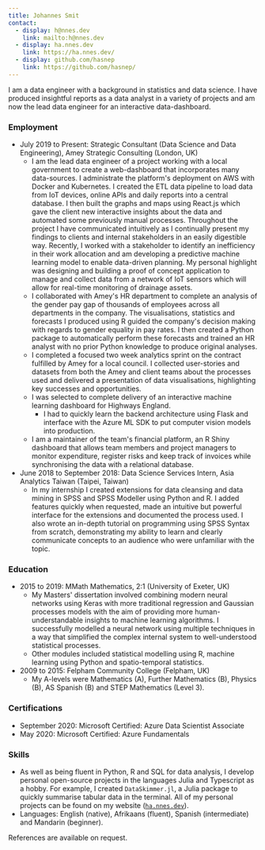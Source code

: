 ```yaml
---
title: Johannes Smit
contact:
  - display: h@nnes.dev
    link: mailto:h@nnes.dev
  - display: ha.nnes.dev
    link: https://ha.nnes.dev/
  - display: github.com/hasnep
    link: https://github.com/hasnep/
---
```


I am a data engineer with a background in statistics and data science.
I have produced insightful reports as a data analyst in a variety of projects and am now the lead data engineer for an interactive data-dashboard.

### Employment

- July 2019 to Present: Strategic Consultant (Data Science and Data Engineering), Amey Strategic Consulting (London, UK)
  - I am the lead data engineer of a project working with a local government to create a web-dashboard that incorporates many data-sources.
    I administrate the platform's deployment on AWS with Docker and Kubernetes.
    I created the ETL data pipeline to load data from IoT devices, online APIs and daily reports into a central database.
    I then built the graphs and maps using React.js which gave the client new interactive insights about the data and automated some previously manual processes.
    Throughout the project I have communicated intuitively as I continually present my findings to clients and internal stakeholders in an easily digestible way.
    Recently, I worked with a stakeholder to identify an inefficiency in their work allocation and am developing a predictive machine learning model to enable data-driven planning.
    My personal highlight was designing and building a proof of concept application to manage and collect data from a network of IoT sensors which will allow for real-time monitoring of drainage assets.
  - I collaborated with Amey's HR department to complete an analysis of the gender pay gap of thousands of employees across all departments in the company.
    The visualisations, statistics and forecasts I produced using R guided the company's decision making with regards to gender equality in pay rates.
    I then created a Python package to automatically perform these forecasts and trained an HR analyst with no prior Python knowledge to produce original analyses.
  - I completed a focused two week analytics sprint on the contract fulfilled by Amey for a local council.
    I collected user-stories and datasets from both the Amey and client teams about the processes used and delivered a presentation of data visualisations, highlighting key successes and opportunities.
  - I was selected to complete delivery of an interactive machine learning dashboard for Highways England.
    - I had to quickly learn the backend architecture using Flask and interface with the Azure ML SDK to put computer vision models into production.
  - I am a maintainer of the team's financial platform, an R Shiny dashboard that allows team members and project managers to monitor expenditure, register risks and keep track of invoices while synchronising the data with a relational database.
- June 2018 to September 2018: Data Science Services Intern, Asia Analytics Taiwan (Taipei, Taiwan)
  - In my internship I created extensions for data cleansing and data mining in SPSS and SPSS Modeller using Python and R.
    I added features quickly when requested, made an intuitive but powerful interface for the extensions and documented the process used.
    I also wrote an in-depth tutorial on programming using SPSS Syntax from scratch, demonstrating my ability to learn and clearly communicate concepts to an audience who were unfamiliar with the topic.

### Education

- 2015 to 2019: MMath Mathematics, 2:1 (University of Exeter, UK)
  - My Masters' dissertation involved combining modern neural networks using Keras with more traditional regression and Gaussian processes models with the aim of providing more human-understandable insights to machine learning algorithms.
    I successfully modelled a neural network using multiple techniques in a way that simplified the complex internal system to well-understood statistical processes.
  - Other modules included statistical modelling using R, machine learning using Python and spatio-temporal statistics.
- 2009 to 2015: Felpham Community College (Felpham, UK)
  - My A-levels were Mathematics (A), Further Mathematics (B), Physics (B), AS Spanish (B) and STEP Mathematics (Level 3).

### Certifications

- September 2020: Microsoft Certified: Azure Data Scientist Associate
- May 2020: Microsoft Certified: Azure Fundamentals

### Skills

- As well as being fluent in Python, R and SQL for data analysis, I develop personal open-source projects in the languages Julia and Typescript as a hobby.
  For example, I created `DataSkimmer.jl`, a Julia package to quickly summarise tabular data in the terminal.
  All of my personal projects can be found on my website ([`ha.nnes.dev`](https://ha.nnes.dev/)).
- Languages: English (native), Afrikaans (fluent), Spanish (intermediate) and Mandarin (beginner).

References are available on request.
